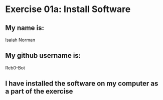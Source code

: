 # Exercise 01a: Install Software

## My name is:
Isaiah Norman

## My github username is:
Reb0-Bot

## I have installed the software on my computer as a part of the exercise
